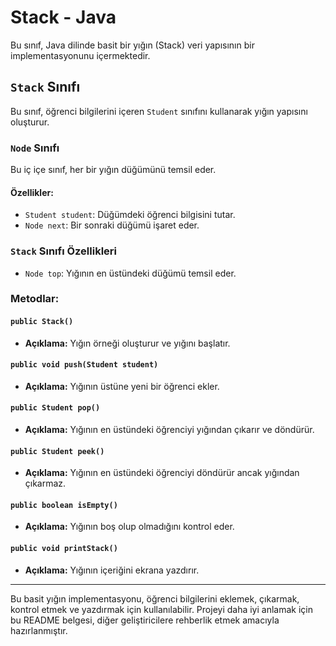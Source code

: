 # Stack - Java

Bu sınıf, Java dilinde basit bir yığın (Stack) veri yapısının bir implementasyonunu içermektedir.

## `Stack` Sınıfı

Bu sınıf, öğrenci bilgilerini içeren `Student` sınıfını kullanarak yığın yapısını oluşturur.

### `Node` Sınıfı

Bu iç içe sınıf, her bir yığın düğümünü temsil eder.

#### Özellikler:

- `Student student`: Düğümdeki öğrenci bilgisini tutar.
- `Node next`: Bir sonraki düğümü işaret eder.

### `Stack` Sınıfı Özellikleri

- `Node top`: Yığının en üstündeki düğümü temsil eder.

### Metodlar:

#### `public Stack()`

- **Açıklama:** Yığın örneği oluşturur ve yığını başlatır.

#### `public void push(Student student)`

- **Açıklama:** Yığının üstüne yeni bir öğrenci ekler.

#### `public Student pop()`

- **Açıklama:** Yığının en üstündeki öğrenciyi yığından çıkarır ve döndürür.

#### `public Student peek()`

- **Açıklama:** Yığının en üstündeki öğrenciyi döndürür ancak yığından çıkarmaz.

#### `public boolean isEmpty()`

- **Açıklama:** Yığının boş olup olmadığını kontrol eder.

#### `public void printStack()`

- **Açıklama:** Yığının içeriğini ekrana yazdırır.

---

Bu basit yığın implementasyonu, öğrenci bilgilerini eklemek, çıkarmak, kontrol etmek ve yazdırmak için kullanılabilir. Projeyi daha iyi anlamak için bu README belgesi, diğer geliştiricilere rehberlik etmek amacıyla hazırlanmıştır.
